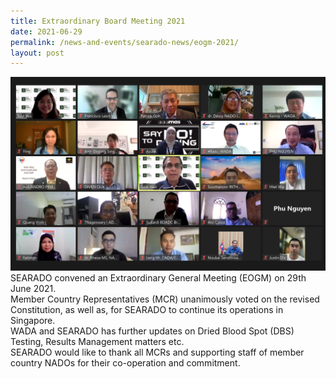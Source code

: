 ```yaml
---
title: Extraordinary Board Meeting 2021
date: 2021-06-29
permalink: /news-and-events/searado-news/eogm-2021/
layout: post
---
```


![Alt text for image on Isomer site](/images/2021-06-29.png)
SEARADO convened an Extraordinary General Meeting (EOGM) on 29th June 2021. <br>Member Country Representatives (MCR) unanimously voted on the revised Constitution, as well as, for SEARADO to continue its operations in Singapore. <br>WADA and SEARADO has further updates on Dried Blood Spot (DBS) Testing, Results Management matters etc. <br>SEARADO would like to thank all MCRs and supporting staff of member country NADOs for their co-operation and commitment.